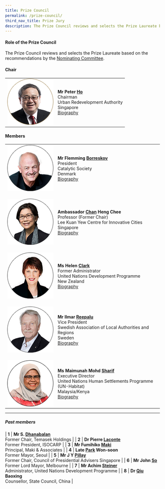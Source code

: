 ```yaml
---
title: Prize Council
permalink: /prize-council/
third_nav_title: Prize Jury
description: The Prize Council reviews and selects the Prize Laureate based on the recommendations by the Nominating Committee.
---
```


#### **Role of the Prize Council**

The Prize Council reviews and selects the Prize Laureate based on the recommendations by the [Nominating Committee](/nominating-committee/).

#### **Chair**

<table style="width: 100%;" border="0" cellpadding="10">
<tbody>
<tr>
<td style="width: 150px;"><img src="/images/jury/peter-ho.png" alt="Peter Ho" /></td>
<td><strong>Mr Peter <u>Ho</u></strong><br />Chairman<br />Urban Redevelopment Authority<br />Singapore<br><a href="/peter-ho/">Biography</a></td>
</tr>
</tbody>
</table>

#### **Members**

<table style="width: 100%;" border="0" cellpadding="10">
<tbody>
<tr>
<td style="width: 150px;"><img src="/images/jury/flemming-borreskov.png" alt="Flemming Borreskov" /><br></td>
<td><strong>Mr Flemming <u>Borreskov</u></strong><br />President<br />Catalytic Society<br />Denmark<br><a href="/flemming-borreskov/">Biography</a></td>
</tr>
<tr>
<td><br><img src="/images/jury/chan-heng-chee.png" alt="Chan Heng Chee" /><br></td>
<td><br><strong>Ambassador <u>Chan</u> Heng Chee</strong><br />Professor (Former Chair)<br />Lee Kuan Yew Centre for Innovative Cities<br />Singapore<br><a href="/chan-heng-chee/">Biography</a></td>
</tr>
<tr>
<td><br><img src="/images/jury/helen-clark.png" alt="Helen Clark" /><br></td>
<td><br><strong>Ms Helen <u>Clark</u> </strong><br />Former Administrator<br />United Nations Development Programme<br />New Zealand<br><a href="/helen-clark/">Biography</a></td>
</tr>
<tr>
<td><br><img src="/images/jury/ilmar-reepalu.png" alt="Ilmar Reepalu" /><br></td>
<td><br><strong>Mr Ilmar <u>Reepalu</u></strong><br />Vice President<br />Swedish Association of Local Authorities and Regions<br />Sweden<br><a href="/ilmar-reepalu/">Biography</a></td>
</tr>
<tr>
<td><br><img src="/images/jury/maimunah-mohd-sharif.png" alt="Maimunah Mohd Sharif" /><br></td>
<td><br><strong>Ms Maimunah Mohd <u>Sharif</u></strong><br />Executive Director<br />United Nations Human Settlements Programme (UN-Habitat)<br />Malaysia/Kenya<br><a href="/maimunah-mohd-sharif/">Biography</a></td>
</tr>
</tbody>
</table>

---

##### **Past members**

| **1** | **Mr S. <u>Dhanabalan</u>** <br> Former Chair, Temasek Holdings | 
| **2** | **Dr Pierre <u>Laconte</u>** <br> Former President, ISOCARP | 
| **3** | **Mr Fumihiko <u>Maki</u>** <br> Principal, Maki & Associates | 
| **4** | **Late <u>Park</u> Won-soon** <br> Former Mayor, Seoul |
| **5** | **Mr J Y <u>Pillay</u>** <br> Former Chair, Council of Presidential Advisers Singapore | 
| **6** | **Mr John <u>So</u>** <br> Former Lord Mayor, Melbourne | 
| **7** | **Mr Achim <u>Steiner</u>** <br> Administrator, United Nations Development Programme |
| **8** | **Dr <u>Qiu</u> Baoxing** <br> Counsellor, State Council, China |
